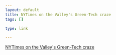 ```yaml
--- 
layout: default
title: NYTimes on the Valley's Green-Tech craze
tags: []

type: link

---
```

<a href="http://www.nytimes.com/2008/10/05/magazine/05Green-t.html?pagewanted=1&_r=1">NYTimes on the Valley's Green-Tech craze</a>
